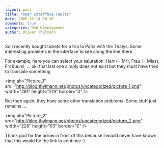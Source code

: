 ```yaml
---
layout: post
title: "User Interface Faults"
date: 2005-10-14 10:10
comments: true
categories: Web Development
author: Oliver Thylmann
---
```



So I recently bought tickets for a trip to Paris with the Thalys. Some interesting problems in the interface to see along the line there.

For example, here you can select your salutation: Herr (= Mr), Frau (= Miss), Fra&amp;uuml; ... ok, that last one simply does not exist but they must have tried to translate something:

&lt;img alt=&quot;Picture_1&quot; src=&quot;http://blog.thylmann.net/photos/uncategorized/picture_1.png&quot; width=&quot;291&quot; height=&quot;219&quot; border=&quot;0&quot; /&gt;

But then again, they have some other translation problems. Some stuff just remains ...

&lt;img alt=&quot;Picture_2&quot; src=&quot;http://blog.thylmann.net/photos/uncategorized/picture_2.png&quot; width=&quot;228&quot; height=&quot;93&quot; border=&quot;0&quot; /&gt;

Thank god for the arrow in front of this because I would never have known that this would be the link to continue :)


